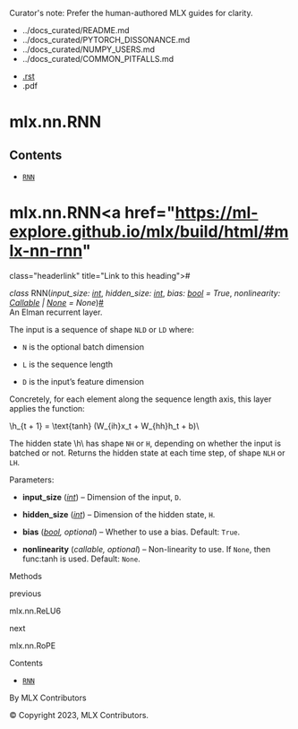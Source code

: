 Curator's note: Prefer the human-authored MLX guides for clarity.
- ../docs_curated/README.md
- ../docs_curated/PYTORCH_DISSONANCE.md
- ../docs_curated/NUMPY_USERS.md
- ../docs_curated/COMMON_PITFALLS.md


<div id="main-content" class="bd-main" role="main">

<div class="sbt-scroll-pixel-helper">

</div>

<div class="bd-content">

<div class="bd-article-container">

<div class="bd-header-article d-print-none">

<div class="header-article-items header-article__inner">

<div class="header-article-items__start">

<div class="header-article-item">

<span class="fa-solid fa-bars"></span>

</div>

</div>

<div class="header-article-items__end">

<div class="header-article-item">

<div class="article-header-buttons">

<a href="https://github.com/ml-explore/mlx"
class="btn btn-sm btn-source-repository-button"
data-bs-placement="bottom" data-bs-toggle="tooltip" target="_blank"
title="Source repository"><span class="btn__icon-container"> <em></em>
</span></a>

<div class="dropdown dropdown-download-buttons">

- <a
  href="https://ml-explore.github.io/mlx/build/html/_sources/python/nn/_autosummary/mlx.nn.RNN.rst"
  class="btn btn-sm btn-download-source-button dropdown-item"
  data-bs-placement="left" data-bs-toggle="tooltip" target="_blank"
  title="Download source file"><span class="btn__icon-container">
  <em></em> </span> <span class="btn__text-container">.rst</span></a>
- <span class="btn__icon-container"> </span>
  <span class="btn__text-container">.pdf</span>

</div>

<span class="btn__icon-container"> </span>

<span class="fa-solid fa-list"></span>

</div>

</div>

</div>

</div>

</div>

<div id="jb-print-docs-body" class="onlyprint">

# mlx.nn.RNN

<div id="print-main-content">

<div id="jb-print-toc">

<div>

## Contents

</div>

- <a href="https://ml-explore.github.io/mlx/build/html/#mlx.nn.RNN"
  class="reference internal nav-link"><span class="pre"><code
  class="docutils literal notranslate">RNN</code></span></a>

</div>

</div>

</div>

<div id="searchbox">

</div>

<div id="mlx-nn-rnn" class="section">

# mlx.nn.RNN<a href="https://ml-explore.github.io/mlx/build/html/#mlx-nn-rnn"
class="headerlink" title="Link to this heading">#</a>

*<span class="pre">class</span><span class="w"> </span>*<span class="sig-name descname"><span class="pre">RNN</span></span><span class="sig-paren">(</span>*<span class="n"><span class="pre">input_size</span></span><span class="p"><span class="pre">:</span></span><span class="w"> </span><span class="n"><a href="https://docs.python.org/3/library/functions.html#int"
class="reference external" title="(in Python v3.13)"><span
class="pre">int</span></a></span>*, *<span class="n"><span class="pre">hidden_size</span></span><span class="p"><span class="pre">:</span></span><span class="w"> </span><span class="n"><a href="https://docs.python.org/3/library/functions.html#int"
class="reference external" title="(in Python v3.13)"><span
class="pre">int</span></a></span>*, *<span class="n"><span class="pre">bias</span></span><span class="p"><span class="pre">:</span></span><span class="w"> </span><span class="n"><a href="https://docs.python.org/3/library/functions.html#bool"
class="reference external" title="(in Python v3.13)"><span
class="pre">bool</span></a></span><span class="w"> </span><span class="o"><span class="pre">=</span></span><span class="w"> </span><span class="default_value"><span class="pre">True</span></span>*, *<span class="n"><span class="pre">nonlinearity</span></span><span class="p"><span class="pre">:</span></span><span class="w"> </span><span class="n"><a href="https://docs.python.org/3/library/typing.html#typing.Callable"
class="reference external" title="(in Python v3.13)"><span
class="pre">Callable</span></a><span class="w"> </span><span class="p"><span class="pre">\|</span></span><span class="w"> </span><a href="https://docs.python.org/3/library/constants.html#None"
class="reference external" title="(in Python v3.13)"><span
class="pre">None</span></a></span><span class="w"> </span><span class="o"><span class="pre">=</span></span><span class="w"> </span><span class="default_value"><span class="pre">None</span></span>*<span class="sig-paren">)</span><a href="https://ml-explore.github.io/mlx/build/html/#mlx.nn.RNN"
class="headerlink" title="Link to this definition">#</a>  
An Elman recurrent layer.

The input is a sequence of shape <span class="pre">`NLD`</span> or
<span class="pre">`LD`</span> where:

- <span class="pre">`N`</span> is the optional batch dimension

- <span class="pre">`L`</span> is the sequence length

- <span class="pre">`D`</span> is the input’s feature dimension

Concretely, for each element along the sequence length axis, this layer
applies the function:

<div class="math notranslate nohighlight">

\\h\_{t + 1} = \text{tanh} (W\_{ih}x_t + W\_{hh}h_t + b)\\

</div>

The hidden state <span class="math notranslate nohighlight">\\h\\</span>
has shape <span class="pre">`NH`</span> or <span class="pre">`H`</span>,
depending on whether the input is batched or not. Returns the hidden
state at each time step, of shape <span class="pre">`NLH`</span> or
<span class="pre">`LH`</span>.

Parameters<span class="colon">:</span>  
- **input_size**
  (<a href="https://docs.python.org/3/library/functions.html#int"
  class="reference external" title="(in Python v3.13)"><em>int</em></a>)
  – Dimension of the input, <span class="pre">`D`</span>.

- **hidden_size**
  (<a href="https://docs.python.org/3/library/functions.html#int"
  class="reference external" title="(in Python v3.13)"><em>int</em></a>)
  – Dimension of the hidden state, <span class="pre">`H`</span>.

- **bias**
  (<a href="https://docs.python.org/3/library/functions.html#bool"
  class="reference external" title="(in Python v3.13)"><em>bool</em></a>*,*
  *optional*) – Whether to use a bias. Default:
  <span class="pre">`True`</span>.

- **nonlinearity** (*callable,* *optional*) – Non-linearity to use. If
  <span class="pre">`None`</span>, then func:tanh is used. Default:
  <span class="pre">`None`</span>.

Methods

<div class="pst-scrollable-table-container">

</div>

</div>

<div class="prev-next-area">

<a
href="https://ml-explore.github.io/mlx/build/html/python/nn/_autosummary/mlx.nn.ReLU6.html"
class="left-prev" title="previous page"><em></em></a>

<div class="prev-next-info">

previous

mlx.nn.ReLU6

</div>

<a
href="https://ml-explore.github.io/mlx/build/html/python/nn/_autosummary/mlx.nn.RoPE.html"
class="right-next" title="next page"></a>

<div class="prev-next-info">

next

mlx.nn.RoPE

</div>

</div>

</div>

<div class="bd-sidebar-secondary bd-toc">

<div class="sidebar-secondary-items sidebar-secondary__inner">

<div class="sidebar-secondary-item">

<div class="page-toc tocsection onthispage">

Contents

</div>

- <a href="https://ml-explore.github.io/mlx/build/html/#mlx.nn.RNN"
  class="reference internal nav-link"><span class="pre"><code
  class="docutils literal notranslate">RNN</code></span></a>

</div>

</div>

</div>

</div>

<div class="bd-footer-content__inner container">

<div class="footer-item">

By MLX Contributors

</div>

<div class="footer-item">

© Copyright 2023, MLX Contributors.  

</div>

<div class="footer-item">

</div>

<div class="footer-item">

</div>

</div>

</div>

